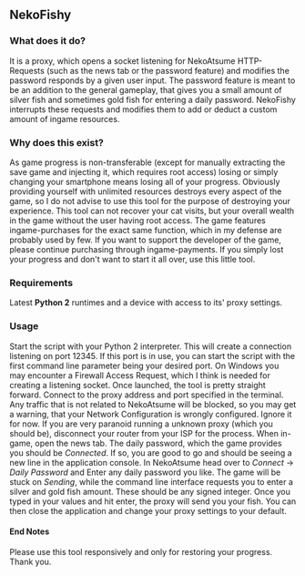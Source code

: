 ## NekoFishy
### What does it do?
It is a proxy, which opens a socket listening for NekoAtsume HTTP-Requests (such as the news tab or the password feature) and modifies the password responds by a given user input.
The password feature is meant to be an addition to the general gameplay, that gives you a small amount of silver fish and sometimes gold fish for entering a daily password.
NekoFishy interrupts these requests and modifies them to add or deduct a custom amount of ingame resources.
### Why does this exist?
As game progress is non-transferable (except for manually extracting the save game and injecting it, which requires root access) losing or simply changing your smartphone means losing all of your progress. Obviously providing yourself with unlimited resources destroys every aspect of the game, so I do not advise to use this tool for the purpose of destroying your experience.
This tool can not recover your cat visits, but your overall wealth in the game without the user having root access. The game features ingame-purchases for the exact same function, which in my defense are probably used by few. If you want to support the developer of the game, please continue purchasing through ingame-payments. If you simply lost your progress and don't want to start it all over, use this little tool.
### Requirements
Latest **Python 2** runtimes and a device with access to its' proxy settings.
### Usage
Start the script with your Python 2 interpreter. This will create a connection listening on port 12345. If this port is in use, you can start the script with the first command line parameter being your desired port. On Windows you may encounter a Firewall Access Request, which I think is needed for creating a listening socket.
Once launched, the tool is pretty straight forward. Connect to the proxy address and port specified in the terminal. Any traffic that is not related to NekoAtsume will be blocked, so you may get a warning, that your Network Configuration is wrongly configured. Ignore it for now. If you are very paranoid running a unknown proxy (which you should be), disconnect your router from your ISP for the process.
When in-game, open the news tab. The daily password, which the game provides you should be _Connected_. If so, you are good to go and should be seeing a new line in the application console. In NekoAtsume head over to _Connect_ -> _Daily Password_ and Enter any daily password you like. The game will be stuck on _Sending_, while the command line interface requests you to enter a silver and gold fish amount. These should be any signed integer. Once you typed in your values and hit enter, the proxy will send you your fish. You can then close the application and change your proxy settings to your default.
#### End Notes
Please use this tool responsively and only for restoring your progress. Thank you.